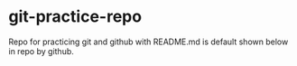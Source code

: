 # git-practice-repo
Repo for practicing git and github with
README.md is default shown below in repo by github.
